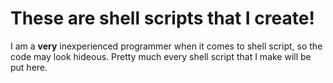 # These are shell scripts that I create!

I am a **very** inexperienced programmer when it comes to shell script, so the code may look hideous.
Pretty much every shell script that I make will be put here.
